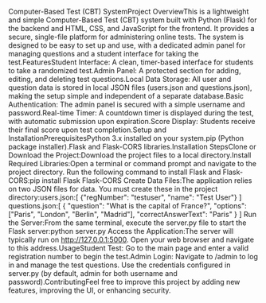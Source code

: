 Computer-Based Test (CBT) SystemProject OverviewThis is a lightweight and simple Computer-Based Test (CBT) system built with Python (Flask) for the backend and HTML, CSS, and JavaScript for the frontend. It provides a secure, single-file platform for administering online tests. The system is designed to be easy to set up and use, with a dedicated admin panel for managing questions and a student interface for taking the test.FeaturesStudent Interface: A clean, timer-based interface for students to take a randomized test.Admin Panel: A protected section for adding, editing, and deleting test questions.Local Data Storage: All user and question data is stored in local JSON files (users.json and questions.json), making the setup simple and independent of a separate database.Basic Authentication: The admin panel is secured with a simple username and password.Real-time Timer: A countdown timer is displayed during the test, with automatic submission upon expiration.Score Display: Students receive their final score upon test completion.Setup and InstallationPrerequisitesPython 3.x installed on your system.pip (Python package installer).Flask and Flask-CORS libraries.Installation StepsClone or Download the Project:Download the project files to a local directory.Install Required Libraries:Open a terminal or command prompt and navigate to the project directory. Run the following command to install Flask and Flask-CORS:pip install Flask Flask-CORS
Create Data Files:The application relies on two JSON files for data. You must create these in the project directory:users.json:[
    {"regNumber": "testuser", "name": "Test User"}
]
questions.json:[
    {
        "question": "What is the capital of France?",
        "options": ["Paris", "London", "Berlin", "Madrid"],
        "correctAnswerText": "Paris"
    }
]
Run the Server:From the same terminal, execute the server.py file to start the Flask server:python server.py
Access the Application:The server will typically run on http://127.0.0.1:5000. Open your web browser and navigate to this address.UsageStudent Test: Go to the main page and enter a valid registration number to begin the test.Admin Login: Navigate to /admin to log in and manage the test questions. Use the credentials configured in server.py (by default, admin for both username and password).ContributingFeel free to improve this project by adding new features, improving the UI, or enhancing security.
